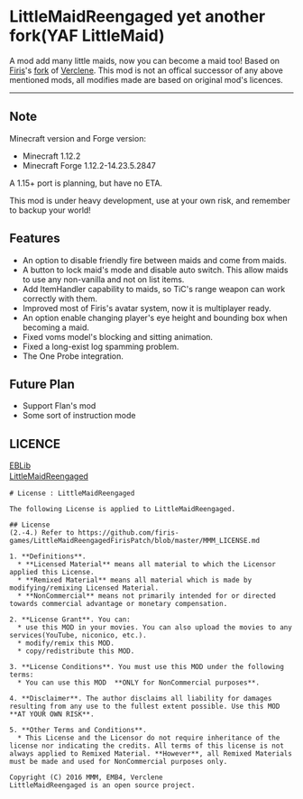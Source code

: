LittleMaidReengaged yet another fork(YAF LittleMaid)
===

A mod add many little maids, now you can become a maid too!
Based on [Firis](https://github.com/firis-games)'s [fork](https://github.com/firis-games/LittleMaidReengagedFirisPatch) of [Verclene](https://github.com/Verclene).
This mod is not an offical successor of any above mentioned mods, all modifies made are based on original mod's licences.

---

## Note

Minecraft version and Forge version:
* Minecraft 1.12.2  
* Minecraft Forge 1.12.2-14.23.5.2847

A 1.15+ port is planning, but have no ETA.

This mod is under heavy development, use at your own risk, and remember to backup your world!
  
## Features

* An option to disable friendly fire between maids and come from maids.
* A button to lock maid's mode and disable auto switch. This allow maids to use any non-vanilla and not on list items.
* Add ItemHandler capability to maids, so TiC's range weapon can work correctly with them.
* Improved most of Firis's avatar system, now it is multiplayer ready.
* An option enable changing player's eye height and bounding box when becoming a maid.
* Fixed voms model's blocking and sitting animation.
* Fixed a long-exist log spamming problem.
* The One Probe integration.

## Future Plan

* Support Flan's mod
* Some sort of instruction mode

## LICENCE
  
[EBLib](https://github.com/Verclene/EBLib)  
[LittleMaidReengaged](https://github.com/Verclene/LittleMaidReengaged)　　
```
# License : LittleMaidReengaged

The following License is applied to LittleMaidReengaged.

## License
(2.-4.) Refer to https://github.com/firis-games/LittleMaidReengagedFirisPatch/blob/master/MMM_LICENSE.md

1. **Definitions**.
  * **Licensed Material** means all material to which the Licensor applied this License.
  * **Remixed Material** means all material which is made by modifying/remixing Licensed Material.
  * **NonCommercial** means not primarily intended for or directed towards commercial advantage or monetary compensation.

2. **License Grant**. You can:
  * use this MOD in your movies. You can also upload the movies to any services(YouTube, niconico, etc.).
  * modify/remix this MOD.
  * copy/redistribute this MOD.

3. **License Conditions**. You must use this MOD under the following terms:
  * You can use this MOD  **ONLY for NonCommercial purposes**.

4. **Disclaimer**. The author disclaims all liability for damages resulting from any use to the fullest extent possible. Use this MOD **AT YOUR OWN RISK**.

5. **Other Terms and Conditions**.
  * This License and the Licensor do not require inheritance of the license nor indicating the credits. All terms of this license is not always applied to Remixed Material. **However**, all Remixed Materials must be made and used for NonCommercial purposes only.
  
Copyright (C) 2016 MMM, EMB4, Verclene
LittleMaidReengaged is an open source project.
```
